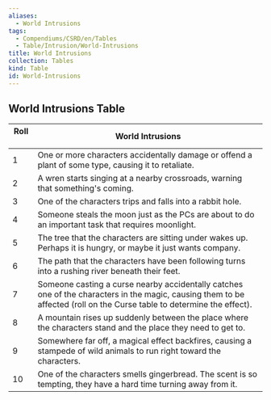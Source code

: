 ```yaml
---
aliases:
  - World Intrusions
tags:
  - Compendiums/CSRD/en/Tables
  - Table/Intrusion/World-Intrusions
title: World Intrusions
collection: Tables
kind: Table
id: World-Intrusions
---
```

## World Intrusions Table  
| Roll &nbsp; &nbsp; | World Intrusions                                                                                                                                                       |
| ------------------ | ---------------------------------------------------------------------------------------------------------------------------------------------------------------------- |
| 1                  | One or more characters accidentally damage or offend a plant of some type, causing it to retaliate.                                                                    |
| 2                  | A wren starts singing at a nearby crossroads, warning that something's coming.                                                                                         |
| 3                  | One of the characters trips and falls into a rabbit hole.                                                                                                              |
| 4                  | Someone steals the moon just as the PCs are about to do an important task that requires moonlight.                                                                     |
| 5                  | The tree that the characters are sitting under wakes up. Perhaps it is hungry, or maybe it just wants company.                                                         |
| 6                  | The path that the characters have been following turns into a rushing river beneath their feet.                                                                        |
| 7                  | Someone casting a curse nearby accidentally catches one of the characters in the magic, causing them to be affected (roll on the Curse table to determine the effect). |
| 8                  | A mountain rises up suddenly between the place where the characters stand and the place they need to get to.                                                           |
| 9                  | Somewhere far off, a magical effect backfires, causing a stampede of wild animals to run right toward the characters.                                                  |
| 10                 | One of the characters smells gingerbread. The scent is so tempting, they have a hard time turning away from it.                                                        |
